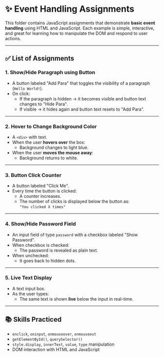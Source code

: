 # ✨ Event Handling Assignments 

This folder contains JavaScript assignments that demonstrate **basic event handling** using HTML and JavaScript. Each example is simple, interactive, and great for learning how to manipulate the DOM and respond to user actions.

---

## ✅ List of Assignments

### 1. Show/Hide Paragraph using Button
- A button labeled "Add Para" that toggles the visibility of a paragraph (`Hello World!`).
- On click:
  - If the paragraph is hidden → it becomes visible and button text changes to "Hide Para".
  - If visible → it hides again and button text resets to "Add Para".


---

### 2. Hover to Change Background Color
- A `<div>` with text.
- When the user **hovers over** the box:
  - Background changes to light blue.
- When the user **moves the mouse away**:
  - Background returns to white.


---

### 3. Button Click Counter
- A button labeled "Click Me".
- Every time the button is clicked:
  - A counter increases.
  - The number of clicks is displayed below the button as:  
    `"You clicked X times"`


---

### 4. Show/Hide Password Field
- An input field of type `password` with a checkbox labeled "Show Password".
- When checkbox is checked:
  - The password is revealed as plain text.
- When unchecked:
  - It goes back to hidden dots.


---

### 5. Live Text Display
- A text input box.
- As the user types:
  - The same text is shown **live** below the input in real-time.


---

## 📚 Skills Practiced

- `onclick`, `oninput`, `onmouseover`, `onmouseout`
- `getElementById()`, `querySelector()`
- `style.display`, `innerText`, `value`, `type` manipulation
- DOM interaction with HTML and JavaScript


